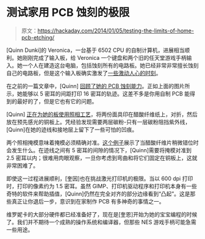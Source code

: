 # 测试家用 PCB 蚀刻的极限

> 原文：<https://hackaday.com/2014/01/05/testing-the-limits-of-home-pcb-etching/>

[Quinn Dunki]的 Veronica，一台基于 6502 CPU 的自制计算机，进展相当顺利。她刚刚完成了输入板，给 Veronica 一个键盘和两个旧的任天堂游戏手柄输入。她一个人在建造这台电脑，包括蚀刻所有的电路板。她已经非常非常擅长蚀刻自己的电路板，但是这个输入板确实激发了[一些激动人心的时刻](http://quinndunki.com/blondihacks/wp-content/uploads/2013/12/IMG_2499.jpg)。

在之前的一篇文章中，[Quinn] [回顾了她的 PCB 蚀刻能力](http://quinndunki.com/blondihacks/?p=1486)。正如上面的图片所示，她能够以 5 密耳的间距打印 16 密耳的轨迹。这差不多是你用自制 PCB 能得到的最好的了，但是它也有它的问题。

[Quinn] [正在为她的板使用照相工艺](http://quinndunki.com/blondihacks/?p=835)，将两份面具印在醋酸纤维纸上，对折，然后放在预先感光的铜板上。凭经验发现需要两层碳粉-只有一层碳粉阻挡紫外线，[Quinn]在她的迹线和接地层上留下了一些可怕的凹痕。

两个照相掩模意味着掩模必须精确对准。[这个例子](http://quinndunki.com/blondihacks/wp-content/uploads/2013/12/IMG_2495-600x800.jpg)展示了当醋酸纤维片稍微错位时会发生什么。在迹线之间有 5 密耳的间隙的情况下，[Quinn]需要将掩模对准到 2.5 密耳以内；很难用肉眼观察，一旦你考虑到弯曲和将它们固定在铜板上，这就非常困难了。

即使这一过程进展顺利，[奎因]也在挑战激光打印机的极限。当以 600 dpi 打印时，打印的像素约为 1.5 密耳。虽然 GIMP、打印机驱动程序和打印机本身有一些奇特的软件来帮助插值，[Quinn]仍然在完全对齐的部分边缘看到“凸起”。这是那些真正让你退后一步，意识到在家制作 PCB 有多神奇的事情之一。

维罗妮卡的大部分硬件都已经准备好了，现在是[奎恩]开始为她的宝宝编程的时候了。我们并不期待一个成熟的操作系统和编译器，但那些 NES 游戏手柄可能急需一些用途。